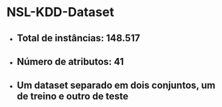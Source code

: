 # NSL-KDD-Dataset

* ## Total de instâncias: 148.517
* ## Número de atributos: 41
* ## Um dataset separado em dois conjuntos, um de treino e outro de teste
